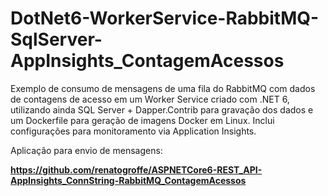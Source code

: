 # DotNet6-WorkerService-RabbitMQ-SqlServer-AppInsights_ContagemAcessos
Exemplo de consumo de mensagens de uma fila do RabbitMQ com dados de contagens de acesso em um Worker Service criado com .NET 6, utilizando ainda SQL Server + Dapper.Contrib para gravação dos dados e um Dockerfile para geração de imagens Docker em Linux. Inclui configurações para monitoramento via Application Insights.

Aplicação para envio de mensagens:

**https://github.com/renatogroffe/ASPNETCore6-REST_API-AppInsights_ConnString-RabbitMQ_ContagemAcessos**